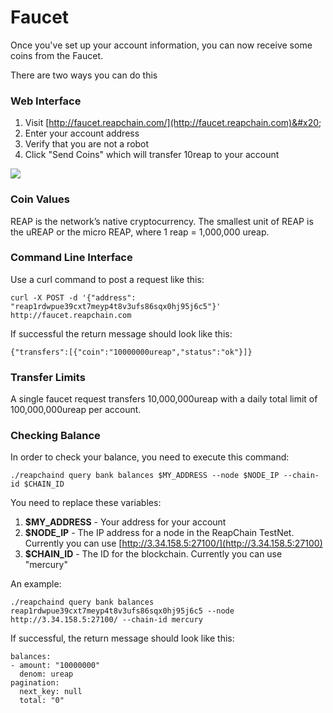 # Faucet

Once you've set up your account information, you can now receive some coins from the Faucet.&#x20;

There are two ways you can do this

### Web Interface

1. Visit [http://faucet.reapchain.com/](http://faucet.reapchain.com)&#x20;
2. Enter your account address
3. Verify that you are not a robot
4. Click "Send Coins" which will transfer 10reap to your account

![](https://imgur.com/GDx53y9)

### Coin Values

REAP is the network’s native cryptocurrency. The smallest unit of REAP is the uREAP or the micro REAP, where 1 reap = 1,000,000 ureap.

### Command Line Interface

Use a curl command to post a request like this:

```
curl -X POST -d '{"address": "reap1rdwpue39cxt7meyp4t8v3ufs86sqx0hj95j6c5"}' http://faucet.reapchain.com
```

If successful the return message should look like this:&#x20;

```
{"transfers":[{"coin":"10000000ureap","status":"ok"}]}
```

### Transfer Limits

A single faucet request transfers 10,000,000ureap with a daily total limit of 100,000,000ureap per account.

### Checking Balance

In order to check your balance, you need to execute this command:

```
./reapchaind query bank balances $MY_ADDRESS --node $NODE_IP --chain-id $CHAIN_ID
```

You need to replace these variables:

1. **$MY\_ADDRESS** - Your address for your account
2. **$NODE\_IP** - The IP address for a node in the ReapChain TestNet. Currently you can use [http://3.34.158.5:27100/](http://3.34.158.5:27100)
3. **$CHAIN\_ID** - The ID for the blockchain. Currently you can use "mercury"

An example:

```
./reapchaind query bank balances reap1rdwpue39cxt7meyp4t8v3ufs86sqx0hj95j6c5 --node http://3.34.158.5:27100/ --chain-id mercury
```

If successful, the return message should look like this:

```
balances:
- amount: "10000000"
  denom: ureap
pagination:
  next_key: null
  total: "0"
```

